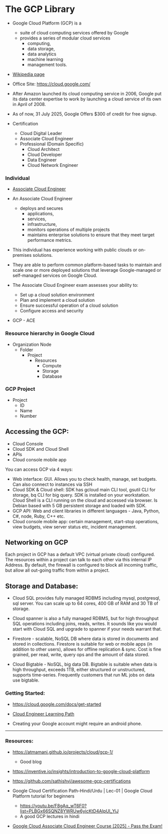 # The GCP Library

- Google Cloud Platform (GCP) is a

  - suite of cloud computing services offered by Google
  - provides a series of modular cloud services
    - computing,
    - data storage,
    - data analytics
    - machine learning
    - management tools.

- [Wikipedia page](https://en.wikipedia.org/wiki/Google_Cloud_Platform)

- Office Site: https://cloud.google.com/

- After Amazon launched its cloud computing service in 2006, Google put its data center expertise to work by launching a cloud service of its own in April of 2008.

- As of now, 31 July 2025, Google Offers $300 of credit for free signup.


- Certification
  - Cloud Digital Leader
  - Associate Cloud Engineer
  - Professional (Domain Specific)
    - Cloud Architect
    - Cloud Developer
    - Data Engineer
    - Cloud Network Engineer



### Individual 

-  [Associate Cloud Engineer](https://cloud.google.com/learn/certification/cloud-engineer)

- An Associate Cloud Engineer 
  - deploys and secures 
    - applications, 
    - services, 
    - infrastructure, 
    - monitors operations of multiple projects
    - maintains enterprise solutions to ensure that they meet target performance metrics. 
- This individual has experience working with public clouds or on-premises solutions. 
- They are able to perform common platform-based tasks to maintain and scale one or more deployed solutions that leverage Google-managed or self-managed services on Google Cloud.

- The Associate Cloud Engineer exam assesses your ability to:
  - Set up a cloud solution environment
  - Plan and implement a cloud solution
  - Ensure successful operation of a cloud solution
  - Configure access and security

- GCP - ACE



### Resource hierarchy in Google Cloud

- Organization Node
  - Folder
    - Project
      - Resources
        - Compute
        - Storage
        - Database

### GCP Project

- Project
  - ID
  - Name
  - Number

## Accessing the GCP:

- Cloud Console
- Cloud SDK and Cloud Shell
- APIs
- Cloud console mobile app

You can access GCP via 4 ways:

- Web interface: GUI. Allows you to check health, manage, set budgets. Can also connect to instances via SSH
- Cloud SDK & Cloud shell: SDK has gcloud main CLI tool, gsutil CLI for storage, bq CLI for big query. SDK is installed on your workstation. Cloud Shell is a CLI running on the cloud and accessed via browser. Is Debian based with 5 GB persistent storage and loaded with SDK.
- GCP API: Web and client libraries in different languages - Java, Python, C#, node, Ruby, C++ etc.
- Cloud console mobile app: certain management, start-stop operations, view budgets, view server status etc, incident management.



## Networking on GCP

Each project in GCP has a default VPC (virtual private cloud) configured. The resources within a project can talk to each other via this internal IP Address. By default, the firewall is configured to block all incoming traffic, but allow all out-going traffic from within a project.


## Storage and Database:

- Cloud SQL provides fully managed RDBMS including mysql, postgresql, sql server. You can scale up to 64 cores, 400 GB of RAM and 30 TB of storage.

- Cloud spanner is also a fully managed RDBMS, but for high throughput SQL operations including joins, reads, writes. It sounds like you would start with Cloud SQL and upgrade to spanner if your needs warrant that.

- Firestore - scalable, NoSQL DB where data is stored in documents and stored in collections. Firestore is suitable for web or mobile apps (in addition to other users), allows for offline replication & sync. Cost is fine grained, per read, write, query ops and the amount of data stored.

- Cloud Bigtable - NoSQL, big data DB. Bigtable is suitable when data is high throughput, exceeds 1TB, either structured or unstructured, supports time-series. Frequently customers that run ML jobs on data use bigtable.


### Getting Started: 




- https://cloud.google.com/docs/get-started

- [Cloud Engineer Learning Path](https://www.cloudskillsboost.google/paths/11)

- Creating your Google account might require an android phone.





---

### Resources:

- https://atmamani.github.io/projects/cloud/gcp-1/
  - Good blog
- https://inventive.io/insights/introduction-to-google-cloud-platform

- https://github.com/sathishvj/awesome-gcp-certifications

- Google Cloud Certification Path-Hindi/Urdu | Lec-01 | Google Cloud Platform tutorial for beginners
  - https://youtu.be/F8gAq_wT6F0?list=PLBGx66SQNZ8YWRUw6yicKtD4AIpUl_YiJ
  - A good GCP lectures in hindi

- [Google Cloud Associate Cloud Engineer Course \[2025\] - Pass the Exam!](https://youtu.be/OlAmyf8_4O4)

